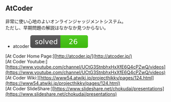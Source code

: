 ## AtCoder

非常に使い心地のよいオンラインジャッジメントシステム。  
ただし、早期問題の解説はなかなか見つからない。

- atcoder ![atcoder](../lib/icons/atcoder/atcoder.svg)

[At Coder Home Page:][http://atcoder.jp/](http://atcoder.jp/)  
[At Coder Youtube:][https://www.youtube.com/channel/UCtG3StnbhxHxXfE6Q4cPZwQ/videos](https://www.youtube.com/channel/UCtG3StnbhxHxXfE6Q4cPZwQ/videos)  
[At Coder Wiki:][https://www54.atwiki.jp/projecthikky/pages/124.html](https://www54.atwiki.jp/projecthikky/pages/124.html)  
[At Coder SlideShare:][https://www.slideshare.net/chokudai/presentations](https://www.slideshare.net/chokudai/presentations)  



